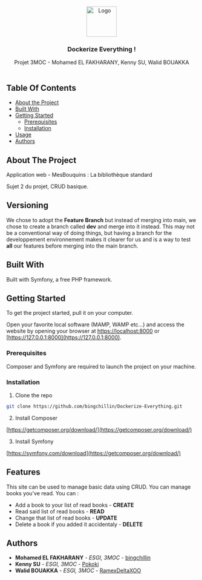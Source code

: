 <br/>
<p align="center">
  <a href="https://github.com/bingchillin/Dockerize-Everything">
    <img src="https://readme.shaankhan.dev/images/logo.png" alt="Logo" width="80" height="80">
  </a>

  <h3 align="center">Dockerize Everything !</h3>

  <p align="center">
    Projet 3MOC - Mohamed EL FAKHARANY, Kenny SU, Walid BOUAKKA
    <br/>
    <br/>
  </p>
</p>



## Table Of Contents

* [About the Project](#about-the-project)
* [Built With](#built-with)
* [Getting Started](#getting-started)
  * [Prerequisites](#prerequisites)
  * [Installation](#installation)
* [Usage](#usage)
* [Authors](#authors)

## About The Project

Application web - MesBouquins : La bibliothèque standard

Sujet 2 du projet, CRUD basique.

## Versioning

We chose to adopt the **Feature Branch** but instead of merging into main, we chose to create a branch called **dev** and merge into it instead.
This may not be a conventional way of doing things, but having a branch for the developpement environnement makes it clearer for us and is a way to test **all** our features before merging into the main branch.

## Built With

Built with Symfony, a free PHP framework.

## Getting Started

To get the project started, pull it on your computer. 

Open your favorite local software (MAMP, WAMP etc...) and access the website by opening your browser at [https://localhost:8000](https://localhost:8000) or [https://127.0.0.1:8000](https://127.0.0.1:8000).

### Prerequisites

Composer and Symfony are required to launch the project on your machine.

### Installation

1. Clone the repo

```sh
git clone https://github.com/bingchillin/Dockerize-Everything.git
```

2. Install Composer

[https://getcomposer.org/download/](https://getcomposer.org/download/)

3. Install Symfony

[https://symfony.com/download](https://getcomposer.org/download/)

## Features

This site can be used to manage basic data using CRUD. You can manage books you've read.
You can :
* Add a book to your list of read books - **CREATE**
* Read said list of read books - **READ**
* Change that list of read books - **UPDATE**
* Delete a book if you added it accidentaly - **DELETE**

## Authors

* **Mohamed EL FAKHARANY** - *ESGI, 3MOC* - [bingchillin](https://github.com/bingchillin/)
* **Kenny SU** - *ESGI, 3MOC* - [Pokoki](https://github.com/Pokoki/)
* **Walid BOUAKKA** - *ESGI, 3MOC* - [RamexDeltaXOO](https://github.com/RamexDeltaXOO)
